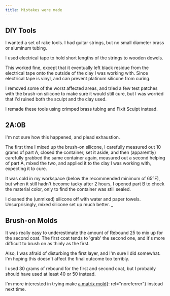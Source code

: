 ```yaml
---
title: Mistakes were made
---
```


## DIY Tools

I wanted a set of rake tools. I had guitar strings, but no small diameter
brass or aluminum tubing.

I used electrical tape to hold short lengths of the strings to wooden dowels.

This worked fine, except that it eventually left black residue from the electrical tape onto
the outside of the clay I was working with. Since electrical tape is vinyl, and can prevent
platinum silicone from curing.

I removed some of the worst affected areas, and tried a few test patches with the brush-on
silicone to make sure it would still cure, but I was worried that I'd ruined both the sculpt and
the clay used.

I remade these tools using crimped brass tubing and Fixit Sculpt instead.

## 2A:0B

I'm not sure how this happened, and plead exhaustion.
 
The first time I mixed up the brush-on silicone, I carefully measured out 10 grams of part A, 
closed the container, set it aside, and then (apparently) carefully grabbed the same container 
again, measured out a second helping of part A, mixed the two, and applied it to the clay I 
was working with, expecting it to cure.

It was cold in my workspace (below the recommended minimum of 65°F), but when it still hadn't
become tacky after 2 hours, I opened part B to check the material color, only to find the 
container was still sealed.

I cleaned the (unmixed) silicone off with water and paper towels. Unsurprisingly, mixed silicone
set up much better.
_
## Brush-on Molds

It was really easy to underestimate the amount of Rebound 25 to mix up for the second coat.
The first coat tends to 'grab' the second one, and it's more difficult to brush on as thinly as the first.
 
 Also, I was afraid of disturbing the first layer, and I'm sure I did somewhat. I'm hoping this doesn't 
 affect the final outcome too terribly.
 
 I used 30 grams of rebound for the first and second coat, but I probably should have used at least 40 or 50 instead.

I'm more interested in trying make [a matrix mold](https://www.youtube.com/watch?v=o1bLTp-K9Rc){: rel="noreferrer"} 
instead next time.
